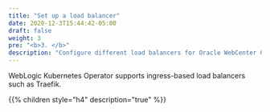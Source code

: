 ```yaml
---
title: "Set up a load balancer"
date: 2020-12-3T15:44:42-05:00
draft: false
weight: 3
pre: "<b>3. </b>"
description: "Configure different load balancers for Oracle WebCenter Content domains."
---
```


WebLogic Kubernetes Operator supports ingress-based load balancers such as Traefik.


{{% children style="h4" description="true" %}}
